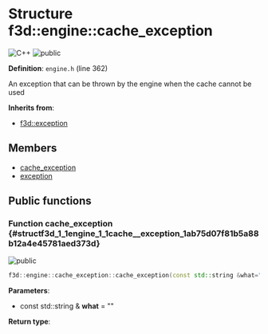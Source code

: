 # Structure f3d::engine::cache\_exception

![][C++]
![][public]

**Definition**: `engine.h` (line 362)



An exception that can be thrown by the engine when the cache cannot be used

**Inherits from**:

* [f3d::exception](structf3d_1_1exception.md)

## Members

* [cache\_exception](structf3d_1_1engine_1_1cache__exception.md#structf3d_1_1engine_1_1cache__exception_1ab75d07f81b5a88b12a4e45781aed373d)
* [exception](structf3d_1_1exception.md#structf3d_1_1exception_1aef4c85042406694200c7f8793785692d)

## Public functions

### Function cache\_exception {#structf3d_1_1engine_1_1cache__exception_1ab75d07f81b5a88b12a4e45781aed373d}

![][public]


```cpp
f3d::engine::cache_exception::cache_exception(const std::string &what="")
```








**Parameters**:

* const std::string & **what** = "" 

**Return type**: 



[public]: https://img.shields.io/badge/-public-brightgreen (public)
[C++]: https://img.shields.io/badge/language-C%2B%2B-blue (C++)